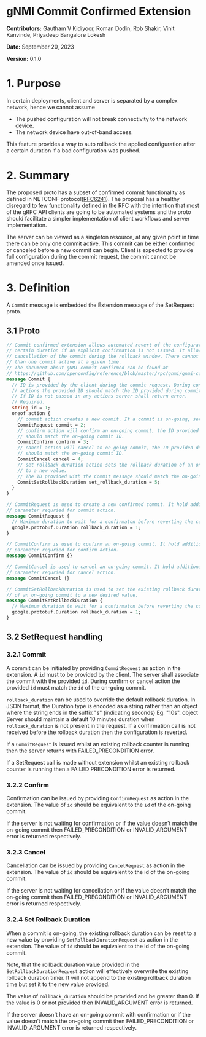 # gNMI Commit Confirmed Extension

**Contributors:** Gautham V Kidiyoor, Roman Dodin, Rob Shakir, Vinit Kanvinde, Priyadeep Bangalore Lokesh

**Date:** September 20, 2023

**Version:** 0.1.0

# 1. Purpose

In certain deployments, client and server is separated by a complex network,
hence we cannot assume

- The pushed configuration will not break connectivity to the network device.
- The network device have out-of-band access.

This feature provides a way to auto rollback the applied configuration after a
certain duration if a bad configuration was pushed.

# 2. Summary

The proposed proto has a subset of confirmed commit functionality as defined in
NETCONF protocol([RFC6241](https://datatracker.ietf.org/doc/html/rfc6241#section-8.4)). The proposal has a healthy disregard to few functionality
defined in the RFC with the intention that most of the gRPC API clients are going to
be automated systems and the proto should facilitate a simpler implementation of
client workflows and server implementation.

The server can be viewed as a singleton resource, at any given point in time there
can be only one commit active. This commit can be either confirmed or canceled
before a new commit can begin. Client is expected to provide full configuration
during the commit request, the commit cannot be amended once issued.

# 3. Definition

A `Commit` message is embedded the Extension message of the SetRequest proto.

## 3.1 Proto

```proto
// Commit confirmed extension allows automated revert of the configuration after
// certain duration if an explicit confirmation is not issued. It allows explicit
// cancellation of the commit during the rollback window. There cannot be more
// than one commit active at a given time.
// The document about gNMI commit confirmed can be found at
// https://github.com/openconfig/reference/blob/master/rpc/gnmi/gnmi-commit-confirmed.md
message Commit {
  // ID is provided by the client during the commit request. During confirm and cancel
  // actions the provided ID should match the ID provided during commit.
  // If ID is not passed in any actions server shall return error.
  // Required.
  string id = 1;
  oneof action {
    // commit action creates a new commit. If a commit is on-going, server returns error.
    CommitRequest commit = 2;
    // confirm action will confirm an on-going commit, the ID provided during confirm
    // should match the on-going commit ID.
    CommitConfirm confirm = 3;
    // cancel action will cancel an on-going commit, the ID provided during cancel
    // should match the on-going commit ID.
    CommitCancel cancel = 4;
    // set rollback duration action sets the rollback duration of an on-going commit
    // to a new value.
    // The ID provided with the Commit message should match the on-going commit ID.
    CommitSetRollbackDuration set_rollback_duration = 5;
  }
}

// CommitRequest is used to create a new confirmed commit. It hold additional
// parameter requried for commit action.
message CommitRequest {
  // Maximum duration to wait for a confirmaton before reverting the commit.
  google.protobuf.Duration rollback_duration = 1;
}

// CommitConfirm is used to confirm an on-going commit. It hold additional
// parameter requried for confirm action.
message CommitConfirm {}

// CommitCancel is used to cancel an on-going commit. It hold additional
// parameter requried for cancel action.
message CommitCancel {}

// CommitSetRollbackDuration is used to set the existing rollback duration value
// of an on-going commit to a new desired value.
message CommitSetRollbackDuration {
  // Maximum duration to wait for a confirmaton before reverting the commit.
  google.protobuf.Duration rollback_duration = 1;
}
```

## 3.2 SetRequest handling

### 3.2.1 Commit

A commit can be initiated by providing `CommitRequest` as action in the extension. A `id` must to be
provided by the client. The server shall associate the commit with the provided `id`.
During confirm or cancel action the provided `id` must match the `id` of the on-going commit.

`rollback_duration` can be used to override the default rollback duration. In JSON format, the Duration
type is encoded as a string rather than an object where the string ends in the suffix "s" (indicating
seconds) Eg. "10s". object Server should maintain a default 10 minutes duration when `rollback_duration`
is not present in the request. If a confirmation call is not received before the rollback duration then
the configuration is reverted.

If a `CommitRequest` is issued whilst an existing rollback counter is running then the server returns with
FAILED_PRECONDITION error.

If a SetRequest call is made without extension whilst an existing rollback counter is running then a
FAILED PRECONDITION error is returned.

### 3.2.2 Confirm

Confirmation can be issued by providing `ConfirmRequest` as action in the extension. The value of `id`
should be equivalent to the `id` of the on-going commit.

If the server is not waiting for confirmation or if the value doesn’t match the on-going commit then
FAILED_PRECONDITION or INVALID_ARGUMENT error is returned respectively.

### 3.2.3 Cancel

Cancellation can be issued by providing `CancelRequest` as action in the extension. The value of `id`
should be equivalent to the id of the on-going commit.

If the server is not waiting for cancellation or if the value doesn’t match the on-going commit
then FAILED_PRECONDITION or INVALID_ARGUMENT error is returned respectively.

### 3.2.4 Set Rollback Duration

When a commit is on-going, the existing rollback duration can be reset to a new value
by providing `SetRollbackDurationRequest` as action in the extension. The value of `id` should
be equivalent to the id of the on-going commit.

Note, that the rollback duration value provided in the `SetRollbackDurationRequest` action
will effectively overwrite the existing rollback duration timer. It will not append to the
existing rollback duration time but set it to the new value provided.

The value of `rollback_duration` should be provided and be greater than 0. If the value is 0 or not
provided then INVALID_ARGUMENT error is returned.

If the server doesn't have an on-going commit with confirmation or if the value doesn’t match the on-going commit then
FAILED_PRECONDITION or INVALID_ARGUMENT error is returned respectively.
